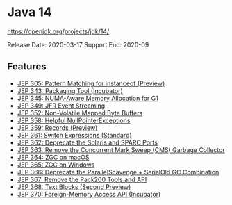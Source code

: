 Java 14
=======
https://openjdk.org/projects/jdk/14/

Release Date: 2020-03-17
Support End:  2020-09

## Features
- [JEP 305: Pattern Matching for instanceof (Preview)](https://openjdk.org/jeps/305)
- [JEP 343: Packaging Tool (Incubator)](https://openjdk.org/jeps/343)
- [JEP 345: NUMA-Aware Memory Allocation for G1](https://openjdk.org/jeps/345)
- [JEP 349: JFR Event Streaming](https://openjdk.org/jeps/349)
- [JEP 352: Non-Volatile Mapped Byte Buffers](https://openjdk.org/jeps/352)
- [JEP 358: Helpful NullPointerExceptions](https://openjdk.org/jeps/358)
- [JEP 359: Records (Preview)](https://openjdk.org/jeps/359)
- [JEP 361: Switch Expressions (Standard)](https://openjdk.org/jeps/361)
- [JEP 362: Deprecate the Solaris and SPARC Ports](https://openjdk.org/jeps/362)
- [JEP 363: Remove the Concurrent Mark Sweep (CMS) Garbage Collector](https://openjdk.org/jeps/363)
- [JEP 364: ZGC on macOS](https://openjdk.org/jeps/364)
- [JEP 365: ZGC on Windows](https://openjdk.org/jeps/365)
- [JEP 366: Deprecate the ParallelScavenge + SerialOld GC Combination](https://openjdk.org/jeps/366)
- [JEP 367: Remove the Pack200 Tools and API](https://openjdk.org/jeps/367)
- [JEP 368: Text Blocks (Second Preview)](https://openjdk.org/jeps/368)
- [JEP 370: Foreign-Memory Access API (Incubator)](https://openjdk.org/jeps/370)
